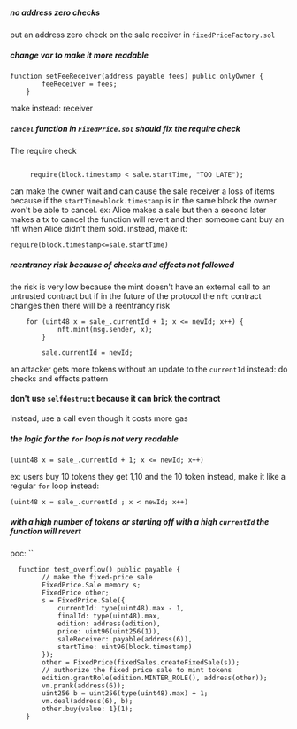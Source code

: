 ##### no address zero checks
 put an address zero check on the sale receiver  in `fixedPriceFactory.sol`

##### change var to make it more readable
```solidity 
function setFeeReceiver(address payable fees) public onlyOwner {
        feeReceiver = fees;
    }
```
make instead: receiver 
##### `cancel` function in `FixedPrice.sol`   should fix the require check 
The   require check 

```solidity 

     require(block.timestamp < sale.startTime, "TOO LATE");
```
can make the owner wait and can cause the sale receiver a loss of items 
because if the `startTime=block.timestamp` is in the same block the owner won't be able to cancel.
ex:
Alice makes a sale but then a second later makes a tx to cancel the function will revert 
and then someone cant buy an nft when Alice didn't them sold.
instead, make it:
```solidity 
require(block.timestamp<=sale.startTime)
```
##### reentrancy risk because of checks and effects not followed
the risk is very low because the mint doesn't have an external call to an untrusted contract
but if in the future of the protocol the `nft` contract changes  then there will be a reentrancy risk 
```solidity 
    for (uint48 x = sale_.currentId + 1; x <= newId; x++) {
            nft.mint(msg.sender, x);
        }

        sale.currentId = newId;
```
an attacker gets more tokens without an update to the  `currentId` 
instead:
do checks and effects pattern 
#### don't use `selfdestruct`  because it can brick the contract
instead, use a call even though it costs more  gas 
##### the logic for the  `for` loop is not very readable 
```
(uint48 x = sale_.currentId + 1; x <= newId; x++)
```
ex: users buy 10 tokens 
they get 1,10 
and the 10 token 
instead, make it like a regular `for` loop 
instead:
```
(uint48 x = sale_.currentId ; x < newId; x++)
```

##### with a high number of tokens or starting off with a high `currentId` the function will revert
poc:
``
```solidity 
  function test_overflow() public payable {
        // make the fixed-price sale
        FixedPrice.Sale memory s;
        FixedPrice other;
        s = FixedPrice.Sale({
            currentId: type(uint48).max - 1,
            finalId: type(uint48).max,
            edition: address(edition),
            price: uint96(uint256(1)),
            saleReceiver: payable(address(6)),
            startTime: uint96(block.timestamp)
        });
        other = FixedPrice(fixedSales.createFixedSale(s));
        // authorize the fixed price sale to mint tokens
        edition.grantRole(edition.MINTER_ROLE(), address(other));
        vm.prank(address(6));
        uint256 b = uint256(type(uint48).max) + 1;
        vm.deal(address(6), b);
        other.buy{value: 1}(1);
    }
```